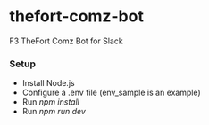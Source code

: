 # thefort-comz-bot

F3 TheFort Comz Bot for Slack

### Setup

- Install Node.js
- Configure a .env file (env_sample is an example)
- Run _npm install_
- Run _npm run dev_
